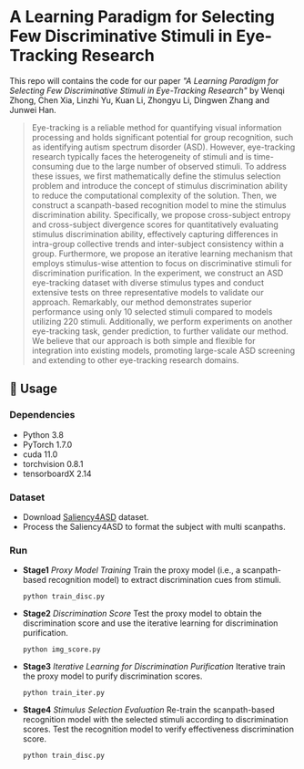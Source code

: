 # A Learning Paradigm for Selecting Few Discriminative Stimuli in Eye-Tracking Research
This repo will contains the code for our paper *"A Learning Paradigm for Selecting Few Discriminative Stimuli in Eye-Tracking Research"* by Wenqi Zhong, Chen Xia, Linzhi Yu, Kuan Li, Zhongyu Li, Dingwen Zhang and Junwei Han.
> Eye-tracking is a reliable method for quantifying visual information processing and holds significant potential for group recognition, such as identifying autism spectrum disorder (ASD). However, eye-tracking research typically faces the heterogeneity of stimuli and is time-consuming due to the large number of observed stimuli. To address these issues, we first mathematically define the stimulus selection problem and introduce the concept of stimulus discrimination ability to reduce the computational complexity of the solution. Then, we construct a scanpath-based recognition model to mine the stimulus discrimination ability. Specifically, we propose cross-subject entropy and cross-subject divergence scores for quantitatively evaluating stimulus discrimination ability, effectively capturing differences in intra-group collective trends and inter-subject consistency within a group. Furthermore, we propose an iterative learning mechanism that employs stimulus-wise attention to focus on discriminative stimuli for discrimination purification. In the experiment, we construct an ASD eye-tracking dataset with diverse stimulus types and conduct extensive tests on three representative models to validate our approach. Remarkably, our method demonstrates superior performance using only 10 selected stimuli compared to models utilizing 220 stimuli. Additionally, we perform experiments on another eye-tracking task, gender prediction, to further validate our method. We believe that our approach is both simple and flexible for integration into existing models, promoting large-scale ASD screening and extending to other eye-tracking research domains.

## &#x1F527; Usage
### Dependencies
- Python 3.8
- PyTorch 1.7.0
- cuda 11.0
- torchvision 0.8.1
- tensorboardX 2.14

### Dataset
- Download [Saliency4ASD](https://saliency4asd.ls2n.fr/datasets/) dataset.
- Process the Saliency4ASD to format the subject with multi scanpaths.

### Run
- **Stage1** *Proxy Model Training*
  Train the proxy model (i.e., a scanpath-based recognition model) to extract discrimination cues from stimuli.
  ```
  python train_disc.py
  ```
- **Stage2** *Discrimination Score*
  Test the proxy model to obtain the discrimination score and use the iterative learning for discrimination purification.
  ```
  python img_score.py
  ```
- **Stage3** *Iterative Learning for Discrimination Purification*
  Iterative train the proxy model to purify discrimination scores.
  ```
  python train_iter.py
  ```
- **Stage4** *Stimulus Selection Evaluation*
  Re-train the scanpath-based recognition model with the selected stimuli according to discrimination scores. Test the recognition model to verify effectiveness discrimination score.
  ```
  python train_disc.py
  ```
